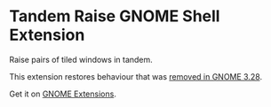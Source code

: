 Tandem Raise GNOME Shell Extension
==================================

Raise pairs of tiled windows in tandem.

This extension restores behaviour that was [removed in GNOME 3.28][1].

Get it on [GNOME Extensions][2].

[1]: https://bugzilla.gnome.org/show_bug.cgi?id=788644
[2]: https://extensions.gnome.org/extension/1506/tandem-raise/
